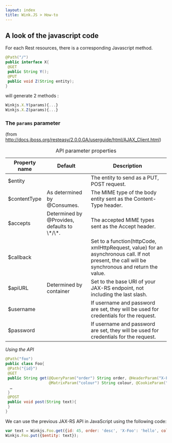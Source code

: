 ```yaml
---
layout: index
title: Wink.JS > How-to
---
```


## A look of the javascript code

For each Rest resources, there is a corresponding Javascript method.

```java
@Path("/")
public interface X{
 @GET
 public String Y();
 @PUT
 public void Z(String entity);
}
```

will generate 2 methods :

```js
Winkjs.X.Y(params){...}
Winkjs.X.Z(params){...}
```


### The `params` parameter

(from <http://docs.jboss.org/resteasy/2.0.0.GA/userguide/html/AJAX_Client.html>)
<table><caption>API parameter properties</caption><thead><tr>
						<th>Property name</th>
						<th>Default</th>
						<th>Description</th>
					</tr></thead><tbody><tr>
						<td>$entity</td>
						<td>
						</td><td>The entity to send as a PUT, POST request.</td>
					</tr><tr>
						<td>$contentType</td>
						<td>As determined by @Consumes.</td>
						<td>The MIME type of the body entity sent as the Content-Type header.</td>
					</tr><tr>
						<td>$accepts</td>
						<td>Determined by @Provides, defaults to \*/\*.</td>
						<td>The accepted MIME types sent as the Accept header.</td>
					</tr><tr>
						<td>$callback</td>
						<td>
						</td><td>
							Set to a function(httpCode, xmlHttpRequest, value) for an asynchronous call. If 
							not present, the call will be synchronous and return the value.
						</td>
					</tr><tr>
						<td>$apiURL</td>
						<td>Determined by container</td>
						<td>Set to the base URI of your JAX-RS endpoint, not including the last slash.</td>
					</tr><tr>
						<td>$username</td>
						<td>
						</td><td>If username and password are set, they will be used for credentials for the request.</td>
					</tr><tr>
						<td>$password</td>
						<td>
						</td><td>If username and password are set, they will be used for credentials for the request.</td>
					</tr></tbody></table>
					
<!-- _  -->

*Using the API*

```java
@Path("foo")
public class Foo{
 @Path("{id}")
 @GET
 public String get(@QueryParam("order") String order, @HeaderParam("X-Foo") String header,
                   @MatrixParam("colour") String colour, @CookieParam("Foo-Cookie") String cookie){
  …
 }
 @POST
 public void post(String text){
 }
}
```

We can use the previous JAX-RS API in JavaScript using the following code:


```js
var text = Winkjs.Foo.get({id: 45, order: 'desc', 'X-Foo': 'hello', colour: 'blue', 'Foo-Cookie': 123987235444});
Winkjs.Foo.put({$entity: text});
```
